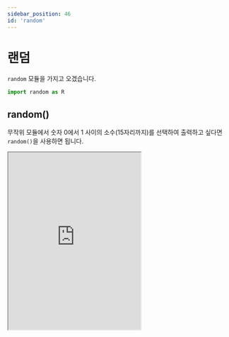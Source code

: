 ```yaml
---
sidebar_position: 46
id: 'random'
---
```


# 랜덤

`random` 모듈을 가지고 오겠습니다.

```py
import random as R
```

## random()

무작위 모듈에서 숫자 0에서 1 사이의 소수(15자리까지)를 선택하여 출력하고 싶다면 `random()`을 사용하면 됩니다.

<iframe title="Python Playground" src="https://trinket.io/embed/python3/71d6fef8dc" height="400" />

## 두 숫자 사이의 무작위 값 구하기

### uniform()

예를 들어 1과 10 사이의 무작위 소수(14자리까지)를 선택하기 위하여 `uniform()`을 사용할 수 있습니다.

`uniform()`의 매개변수는 처음 숫자 이상(처음 숫자 포함)부터 두 번째 숫자까지(포함) 포함합니다.

### randint()

일정한 숫자 사이에서 무작위로 정수를 선택하기 위하여 `randint()`를 사용할 수 있습니다.

첫 번째 숫자와 두 분째 숫자 둘 다 포함됩니다.

### randrange()

숫자 간의 차이를 정할 수 있는 메서드 `randrange()`는 첫 번째 숫자, 끝나는 숫자, 그리고 공차(연속되는 두 숫자의 차이)로 이루어져 있습니다.

마지막으로 `triangular()`라는 메서드를 사용하면 어떤 범위 안에서의 정수를 랜덤으로 선택하는 것도 가능하지만 어떤 수가 나올 수 있는 확률을 높이는 방법도 있습니다.

<iframe title="Python Playground" src="https://trinket.io/embed/python3/2c93c0b550" height="400" />
